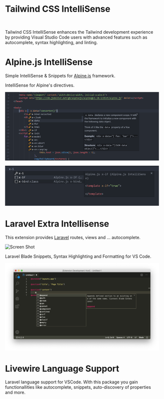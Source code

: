 # Tailwind CSS IntelliSense

<img src="https://raw.githubusercontent.com/bradlc/vscode-tailwindcss/master/.github/banner-dark.png" alt="" />

Tailwind CSS IntelliSense enhances the Tailwind development experience by providing Visual Studio Code users with advanced features such as autocomplete, syntax highlighting, and linting.



# Alpine.js IntelliSense

Simple IntelliSense & Snippets for [Alpine.js](https://github.com/alpinejs/alpine) framework.

IntelliSense for Alpine's directives.

![Screenshot - Directives](https://github.com/AdrianWilczynski/AlpineIntelliSense/raw/master/img/screenshot-directives.png)

![Screenshot - Snippet](https://github.com/AdrianWilczynski/AlpineIntelliSense/raw/master/img/screenshot-snippet.png)



# Laravel Extra Intellisense

This extension provides [Laravel](https://laravel.com/) routes, views and ... autocomplete.

![Screen Shot](https://github.com/amir9480/vscode-laravel-extra-intellisense/raw/master/images/screenshot.gif)


Laravel Blade Snippets, Syntax Highlighting and Formatting for VS Code.

![Screenshoot](https://github.com/amirmarmul/laravel-blade-vscode/raw/master/images/screenshot.png)



# Livewire Language Support
Laravel language support for VSCode. With this package you gain functionallities like autocomplete, snippets, auto-discovery of properties and more.